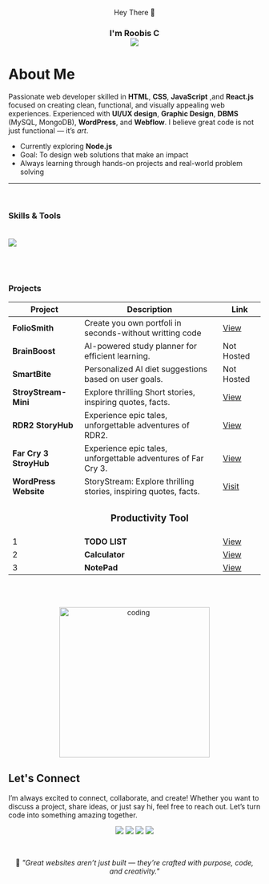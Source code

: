 <!-- Hero Section -->
<!-- Typing SVG -->
<p align="center">Hey There 👋</p>
<h3 align="center"> I'm Roobis C <br>
  <img src="https://readme-typing-svg.herokuapp.com?size=20&duration=1500&color=white&center=true&vCenter=true&width=700&lines=Passionate+Programmer;Web+Developer;Continuous+Learner;"></h1>




# About Me

Passionate web developer skilled in **HTML**, **CSS**, **JavaScript** ,and **React.js** focused on creating clean, functional, and visually appealing web experiences. 
 Experienced with **UI/UX design**, **Graphic Design**, **DBMS** (MySQL, MongoDB), **WordPress**, and **Webflow**.
I believe great code is not just functional — it’s *art*.

- Currently exploring  **Node.js**  
-  Goal: To design web solutions that make an impact  
-  Always learning through hands-on projects and real-world problem solving  

---
<br>
<h3>Skills & Tools <br><br> <p><img src="https://skillicons.dev/icons?i=html,css,js,react,nodejs,bootstrap,wordpress,webflow,java,c,figma,mongodb,git" /> </p></h3>


<br><br>

<h3>Projects</h3>

| Project | Description |Link |
|---------|-------------|------|
| **FolioSmith** |Create you own portfoli in seconds-without writting code|  [View](https://roobis.neocities.org/builder) |
| **BrainBoost** | AI-powered study planner for efficient learning.|  Not Hosted |
| **SmartBite** | Personalized AI diet suggestions based on user goals. | Not Hosted |
| **StroyStream-Mini** | Explore thrilling Short stories, inspiring quotes, facts. | [View ](https://roobis.neocities.org/stories/homepage)|
| **RDR2 StoryHub** | Experience epic tales, unforgettable adventures of RDR2. | [View](https://roobis-c.github.io/FontEnd-RDR2-storyHub-/)
| **Far Cry 3 StroyHub** | Experience epic tales, unforgettable adventures of Far Cry 3. | [View ](https://roobis.neocities.org/stories/homepage)|
| **WordPress Website**  | StoryStream: Explore thrilling  stories, inspiring quotes, facts.  |[Visit](https://roobis7.wordpress.com/) |
| | <h3 align="center"> Productivity Tool</h3> | |
| 1| **TODO LIST** | [View ](https://roobis.neocities.org/To-Do/)|
| 2|**Calculator** | [View ](https://roobis.neocities.org/calculator/cal)|
| 3|**NotePad** | [View ](https://roobis.neocities.org/notepad/indexx)



<br><br>

<p align="center"">
  <img src="https://github.com/user-attachments/assets/6e924257-c17f-4a29-9c97-d22220cfa432" alt="coding" height="300px">
</p>


##  Let's Connect  
I’m always excited to connect, collaborate, and create! Whether you want to discuss a project, share ideas, or just say hi, feel free to reach out. Let’s turn code into something amazing together.
<p align="center">
  <a href="mailto:roobisroobis08@gmail.com"><img src="https://img.shields.io/badge/-Email-red?style=for-the-badge&logo=gmail&logoColor=white" /></a>
  <a href="https://www.linkedin.com/in/roobis-c-14a9a8257/"><img src="https://img.shields.io/badge/-LinkedIn-blue?style=for-the-badge&logo=linkedin&logoColor=white" /></a>
  <a  href="https://roobis.neocities.org/"><img src="https://img.shields.io/badge/-Portfolio-gray?style=for-the-badge&logo=google-chrome&logoColor=white"  /></a>
    <a href="https://instagram.com/_robix_7__">
    <img src="https://img.shields.io/badge/-Instagram-purple?style=for-the-badge&logo=instagram&logoColor=white" />
  </a>
</p>





<br>

<div align="center">
  
💬 *"Great websites aren’t just built — they’re crafted with purpose, code, and creativity."*  

</div>
